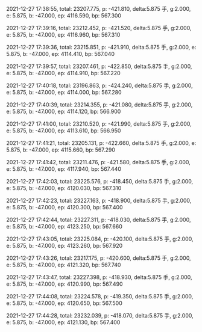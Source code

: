 2021-12-27 17:38:55, total: 23207.775, p: -421.810, delta:5.875 手, g:2.000, e: 5.875, b: -47.000, ep: 4116.590, bp: 567.300

2021-12-27 17:39:16, total: 23212.452, p: -421.520, delta:5.875 手, g:2.000, e: 5.875, b: -47.000, ep: 4116.960, bp: 567.310

2021-12-27 17:39:36, total: 23215.851, p: -421.910, delta:5.875 手, g:2.000, e: 5.875, b: -47.000, ep: 4114.410, bp: 567.040

2021-12-27 17:39:57, total: 23207.461, p: -422.850, delta:5.875 手, g:2.000, e: 5.875, b: -47.000, ep: 4114.910, bp: 567.220

2021-12-27 17:40:18, total: 23196.863, p: -424.240, delta:5.875 手, g:2.000, e: 5.875, b: -47.000, ep: 4114.000, bp: 567.280

2021-12-27 17:40:39, total: 23214.355, p: -421.080, delta:5.875 手, g:2.000, e: 5.875, b: -47.000, ep: 4114.120, bp: 566.900

2021-12-27 17:41:00, total: 23210.520, p: -421.990, delta:5.875 手, g:2.000, e: 5.875, b: -47.000, ep: 4113.610, bp: 566.950

2021-12-27 17:41:21, total: 23205.131, p: -422.660, delta:5.875 手, g:2.000, e: 5.875, b: -47.000, ep: 4115.660, bp: 567.290

2021-12-27 17:41:42, total: 23211.476, p: -421.580, delta:5.875 手, g:2.000, e: 5.875, b: -47.000, ep: 4117.940, bp: 567.440

2021-12-27 17:42:03, total: 23225.576, p: -418.450, delta:5.875 手, g:2.000, e: 5.875, b: -47.000, ep: 4120.030, bp: 567.310

2021-12-27 17:42:23, total: 23227.163, p: -418.900, delta:5.875 手, g:2.000, e: 5.875, b: -47.000, ep: 4120.300, bp: 567.400

2021-12-27 17:42:44, total: 23227.311, p: -418.030, delta:5.875 手, g:2.000, e: 5.875, b: -47.000, ep: 4123.250, bp: 567.660

2021-12-27 17:43:05, total: 23225.084, p: -420.100, delta:5.875 手, g:2.000, e: 5.875, b: -47.000, ep: 4123.260, bp: 567.920

2021-12-27 17:43:26, total: 23217.175, p: -420.600, delta:5.875 手, g:2.000, e: 5.875, b: -47.000, ep: 4121.320, bp: 567.740

2021-12-27 17:43:47, total: 23227.398, p: -418.930, delta:5.875 手, g:2.000, e: 5.875, b: -47.000, ep: 4120.990, bp: 567.490

2021-12-27 17:44:08, total: 23224.578, p: -419.350, delta:5.875 手, g:2.000, e: 5.875, b: -47.000, ep: 4120.650, bp: 567.500

2021-12-27 17:44:28, total: 23232.039, p: -418.070, delta:5.875 手, g:2.000, e: 5.875, b: -47.000, ep: 4121.130, bp: 567.400